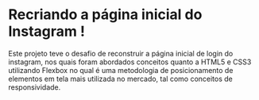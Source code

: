 # Recriando a página inicial do Instagram ! 



Este projeto teve o desafio de reconstruir a página inicial de login do instagram, nos quais foram abordados conceitos quanto a  HTML5 e CSS3 utilizando Flexbox no qual é uma metodologia de posicionamento de elementos em tela mais utilizada no mercado, tal como conceitos de responsividade.



